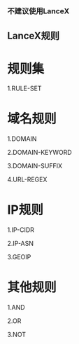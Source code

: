 ### 不建议使用LanceX
## LanceX规则
# 规则集
1.RULE-SET
# 域名规则
1.DOMAIN

2.DOMAIN-KEYWORD

3.DOMAIN-SUFFIX

4.URL-REGEX
# IP规则
1.IP-CIDR

2.IP-ASN

3.GEOIP
# 其他规则
1.AND

2.OR

3.NOT
